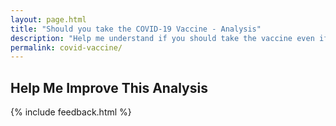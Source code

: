 ```yaml
---
layout: page.html
title: "Should you take the COVID-19 Vaccine - Analysis"
description: "Help me understand if you should take the vaccine even if recommended by the CDC."
permalink: covid-vaccine/
---
```

<div class="content">
  <h2>Help Me Improve This Analysis</h2>
  <rs-score score-tree-id="ScoreTree"></rs-score>
  {% include feedback.html %}
</div>
<script> //Settings for this page
  window.RsSettings = {
    disableExternalDb: false,
    numbers: true,
    largeNumbers: true,
    lines: false,
    editable: false,
    startClosed: false,
    portData: false,
    scoreDescription: false,
    saveToCloud: false,
    moreInfo: true,
    dbCollection: "f-covid",
  }
</script>
<script src="/static/js/ReasonScoreFull.js"></script>
